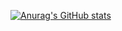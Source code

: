 [![Anurag's GitHub stats](https://github-readme-stats.vercel.app/api?username=GnomeTV)](https://github.com/anuraghazra/github-readme-stats)
